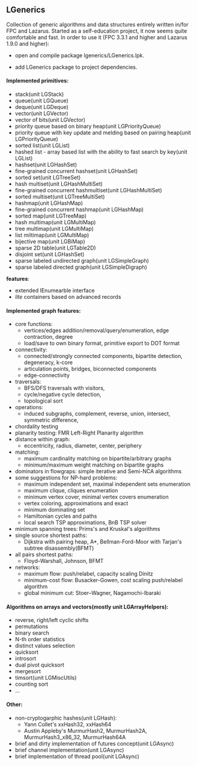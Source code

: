 ﻿## LGenerics

  Collection of generic algorithms and data structures entirely written in/for FPC and Lazarus. 
  Started as a self-education project, it now seems quite comfortable and fast.
  In order to use it (FPC 3.3.1 and higher and Lazarus 1.9.0 and higher):
  
  - open and compile package lgenerics/LGenerics.lpk.
  
  - add LGenerics package to project dependencies.
#### Implemented primitives:
  - stack(unit LGStack)
  - queue(unit LGQueue)
  - deque(unit LGDeque)
  - vector(unit LGVector)
  - vector of bits(unit LGVector)
  - priority queue based on binary heap(unit LGPriorityQueue)
  - priority queue with key update and melding based on pairing heap(unit LGPriorityQueue)
  - sorted list(unit LGList)
  - hashed list - array based list with the ability to fast search by key(unit LGList)  
  - hashset(unit LGHashSet)
  - fine-grained concurrent hashset(unit LGHashSet)
  - sorted set(unit LGTreeSet)
  - hash multiset(unit LGHashMultiSet)
  - fine-grained concurrent hashmultiset(unit LGHashMultiSet)
  - sorted multiset(unit LGTreeMultiSet)
  - hashmap(unit LGHashMap)
  - fine-grained concurrent hashmap(unit LGHashMap)
  - sorted map(unit LGTreeMap)
  - hash multimap(unit LGMultiMap)
  - tree multimap(unit LGMultiMap)
  - list miltimap(unit LGMultiMap)
  - bijective map(unit LGBiMap)
  - sparse 2D table(unit LGTable2D)
  - disjoint set(unit LGHashSet)
  - sparse labeled undirected graph(unit LGSimpleGraph)
  - sparse labeled directed graph(unit LGSimpleDigraph)

  **features**:
  - extended IEnumearble interface
  - *lite* containers based on advanced records
#### Implemented graph features:
  - core functions:
    + vertices/edges addition/removal/query/enumeration, edge contraction, degree
    + load/save to own binary format, primitive export to DOT format
  - connectivity:
    + connected/strongly connected components, bipartite detection, degeneracy, k-core
    + articulation points, bridges, biconnected components 
    + edge-connectivity 
  - traversals:
    + BFS/DFS traversals with visitors, 
    + cycle/negative cycle detection, 
    + topological sort
  - operations: 
    + induced subgraphs, complement, reverse, union, intersect, symmetric difference,
  - chordality testing
  - planarity testing: FMR Left-Right Planarity algorithm
  - distance within graph: 
    + eccentricity, radius, diameter, center, periphery 
  - matching:
    + maximum cardinality matching on bipartite/arbitrary graphs  
    + minimum/maximum weight matching on bipartite graphs
  - dominators in flowgraps: simple iterative and Semi-NCA algorithms
  - some suggestions for NP-hard problems: 
    + maximum independent set, maximal independent sets enumeration 
    + maximum clique, cliques enumeration
    + minimum vertex cover, minimal vertex covers enumeration
    + vertex coloring, approximations and exact
    + minimum dominating set
    + Hamiltonian cycles and paths
    + local search TSP approximations, BnB TSP solver
  - minimum spanning trees: Prims's and Kruskal's algorithms
  - single source shortest paths: 
    + Dijkstra with pairing heap, A*, Bellman-Ford-Moor with Tarjan's subtree disassembly(BFMT)
  - all pairs shortest paths: 
    + Floyd–Warshall, Johnson, BFMT  
  - networks:
    + maximum flow: push/relabel, capacity scaling Dinitz
    + minimum-cost flow: Busacker-Gowen, cost scaling push/relabel algorithm
    + global minimum cut: Stoer–Wagner, Nagamochi-Ibaraki    
#### Algorithms on arrays and vectors(mostly unit LGArrayHelpers):
  - reverse, right/left cyclic shifts
  - permutations
  - binary search
  - N-th order statistics
  - distinct values selection
  - quicksort
  - introsort
  - dual pivot quicksort
  - mergesort
  - timsort(unit LGMiscUtils)
  - counting sort
  - ...
#### Other:
  - non-cryptogarphic hashes(unit LGHash):
    + Yann Collet's xxHash32, xxHash64
    + Austin Appleby's MurmurHash2, MurmurHash2A, MurmurHash3_x86_32, MurmurHash64A
  - brief and dirty implementation of futures concept(unit LGAsync)
  - brief channel implementation(unit LGAsync)
  - brief implementation of thread pool(unit LGAsync)
